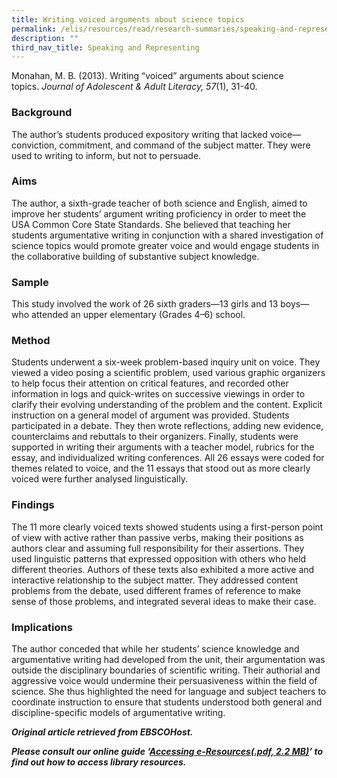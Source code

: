 ```yaml
---
title: Writing voiced arguments about science topics
permalink: /elis/resources/read/research-summaries/speaking-and-representing/writing-with-voiced-in-science/
description: ""
third_nav_title: Speaking and Representing
---
```

Monahan, M. B. (2013). Writing “voiced” arguments about science topics. _Journal of Adolescent & Adult Literacy, 57_(1), 31-40.

### Background

The author’s students produced expository writing that lacked voice—conviction, commitment, and command of the subject matter. They were used to writing to inform, but not to persuade.

### Aims

The author, a sixth-grade teacher of both science and English, aimed to improve her students’ argument writing proficiency in order to meet the USA Common Core State Standards. She believed that teaching her students argumentative writing in conjunction with a shared investigation of science topics would promote greater voice and would engage students in the collaborative building of substantive subject knowledge.

### Sample

This study involved the work of 26 sixth graders—13 girls and 13 boys—who attended an upper elementary (Grades 4–6) school.

### Method

Students underwent a six-week problem-based inquiry unit on voice. They viewed a video posing a scientific problem, used various graphic organizers to help focus their attention on critical features, and recorded other information in logs and quick-writes on successive viewings in order to clarify their evolving understanding of the problem and the content. Explicit instruction on a general model of argument was provided. Students participated in a debate. They then wrote reflections, adding new evidence, counterclaims and rebuttals to their organizers. Finally, students were supported in writing their arguments with a teacher model, rubrics for the essay, and individualized writing conferences. All 26 essays were coded for themes related to voice, and the 11 essays that stood out as more clearly voiced were further analysed linguistically.

### Findings

The 11 more clearly voiced texts showed students using a first-person point of view with active rather than passive verbs, making their positions as authors clear and assuming full responsibility for their assertions. They used linguistic patterns that expressed opposition with others who held different theories. Authors of these texts also exhibited a more active and interactive relationship to the subject matter. They addressed content problems from the debate, used different frames of reference to make sense of those problems, and integrated several ideas to make their case.

### Implications

The author conceded that while her students’ science knowledge and argumentative writing had developed from the unit, their argumentation was outside the disciplinary boundaries of scientific writing. Their authorial and aggressive voice would undermine their persuasiveness within the field of science. She thus highlighted the need for language and subject teachers to coordinate instruction to ensure that students understood both general and discipline-specific models of argumentative writing.


_**Original article retrieved from EBSCOHost.**_  

_**Please consult our online guide ‘**__**[Accessing e-Resources(.pdf, 2.2 MB)](https://academyofsingaporeteachers-moe-edu-sg-admin.cwp.sg/elis/resources/read/research-summaries/speaking-and-representing/18e45074-6b1b-4ac7-811f-1a8da16c4f81 "Accessing e-Resources")**__**’ to find out how to access library resources.**_